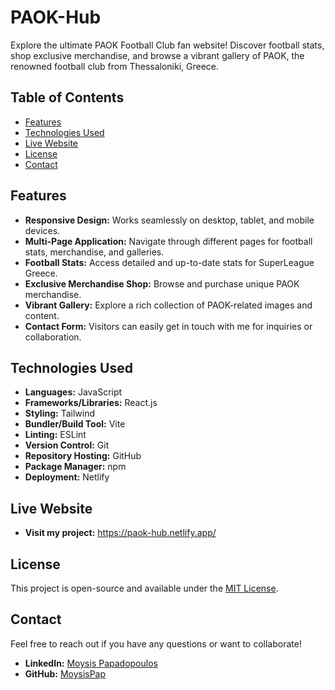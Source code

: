 # PAOK-Hub

Explore the ultimate PAOK Football Club fan website! Discover football stats, shop exclusive merchandise, and browse a vibrant gallery of PAOK, the renowned football club from Thessaloniki, Greece.

## Table of Contents
- [Features](#features)
- [Technologies Used](#technologies-used)
- [Live Website](#live-website)
- [License](#license)
- [Contact](#contact)

## Features
- **Responsive Design:** Works seamlessly on desktop, tablet, and mobile devices.
- **Multi-Page Application:** Navigate through different pages for football stats, merchandise, and galleries.
- **Football Stats:** Access detailed and up-to-date stats for SuperLeague Greece.
- **Exclusive Merchandise Shop:** Browse and purchase unique PAOK merchandise.
- **Vibrant Gallery:** Explore a rich collection of PAOK-related images and content.
- **Contact Form:** Visitors can easily get in touch with me for inquiries or collaboration.

## Technologies Used
- **Languages:** JavaScript
- **Frameworks/Libraries:** React.js
- **Styling:** Tailwind
- **Bundler/Build Tool:** Vite
- **Linting:** ESLint
- **Version Control:** Git
- **Repository Hosting:** GitHub
- **Package Manager:** npm
- **Deployment:** Netlify

## Live Website
- **Visit my project:** <a href="https://paok-hub.netlify.app/" target="_blank" rel="noopener noreferrer">https://paok-hub.netlify.app/</a>


## License
This project is open-source and available under the [MIT License](./LICENSE.txt).

## Contact
Feel free to reach out if you have any questions or want to collaborate!

- **LinkedIn:** [Moysis Papadopoulos](https://www.linkedin.com/in/moysis-papadopoulos/)
- **GitHub:** [MoysisPap](https://github.com/MoysisPap)